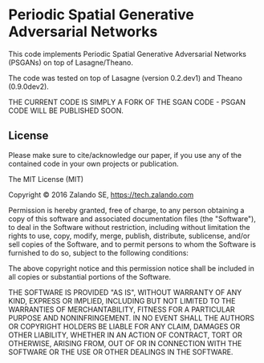 # Periodic Spatial Generative Adversarial Networks

This code implements Periodic Spatial Generative Adversarial Networks (PSGANs) on top of Lasagne/Theano.

The code was tested on top of Lasagne (version 0.2.dev1) and Theano (0.9.0dev2).

THE CURRENT CODE IS SIMPLY A FORK OF THE SGAN CODE - PSGAN CODE WILL BE PUBLISHED SOON.


## License
Please make sure to cite/acknowledge our paper, if you use any of the contained code in your own projects or publication.


The MIT License (MIT)

Copyright © 2016 Zalando SE, https://tech.zalando.com

Permission is hereby granted, free of charge, to any person obtaining a copy
of this software and associated documentation files (the "Software"), to deal
in the Software without restriction, including without limitation the rights
to use, copy, modify, merge, publish, distribute, sublicense, and/or sell
copies of the Software, and to permit persons to whom the Software is
furnished to do so, subject to the following conditions:

The above copyright notice and this permission notice shall be included in all
copies or substantial portions of the Software.

THE SOFTWARE IS PROVIDED "AS IS", WITHOUT WARRANTY OF ANY KIND, EXPRESS OR
IMPLIED, INCLUDING BUT NOT LIMITED TO THE WARRANTIES OF MERCHANTABILITY,
FITNESS FOR A PARTICULAR PURPOSE AND NONINFRINGEMENT. IN NO EVENT SHALL THE
AUTHORS OR COPYRIGHT HOLDERS BE LIABLE FOR ANY CLAIM, DAMAGES OR OTHER
LIABILITY, WHETHER IN AN ACTION OF CONTRACT, TORT OR OTHERWISE, ARISING FROM,
OUT OF OR IN CONNECTION WITH THE SOFTWARE OR THE USE OR OTHER DEALINGS IN THE
SOFTWARE.
